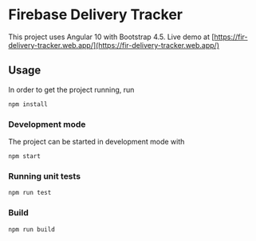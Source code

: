 # Firebase Delivery Tracker

This project uses Angular 10 with Bootstrap 4.5. Live demo at [https://fir-delivery-tracker.web.app/](https://fir-delivery-tracker.web.app/)

## Usage

In order to get the project running, run

```shell
npm install
```

### Development mode

The project can be started in development mode with

```shell
npm start
```

### Running unit tests

```shell
npm run test
```

### Build

```shell
npm run build
```

